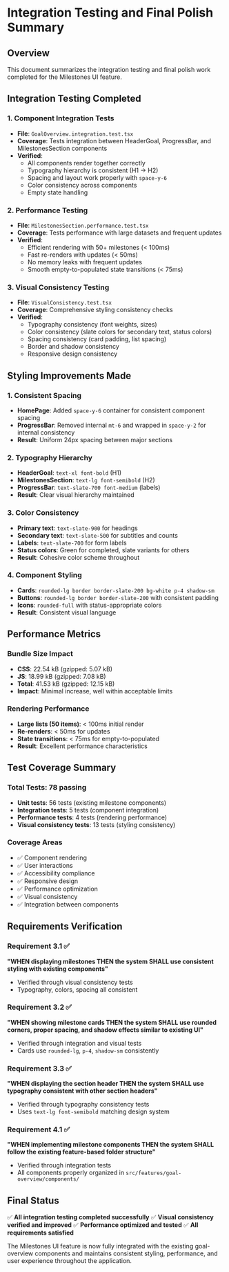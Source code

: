# Integration Testing and Final Polish Summary

## Overview
This document summarizes the integration testing and final polish work completed for the Milestones UI feature.

## Integration Testing Completed

### 1. Component Integration Tests
- **File**: `GoalOverview.integration.test.tsx`
- **Coverage**: Tests integration between HeaderGoal, ProgressBar, and MilestonesSection components
- **Verified**:
  - All components render together correctly
  - Typography hierarchy is consistent (H1 → H2)
  - Spacing and layout work properly with `space-y-6`
  - Color consistency across components
  - Empty state handling

### 2. Performance Testing
- **File**: `MilestonesSection.performance.test.tsx`
- **Coverage**: Tests performance with large datasets and frequent updates
- **Verified**:
  - Efficient rendering with 50+ milestones (< 100ms)
  - Fast re-renders with updates (< 50ms)
  - No memory leaks with frequent updates
  - Smooth empty-to-populated state transitions (< 75ms)

### 3. Visual Consistency Testing
- **File**: `VisualConsistency.test.tsx`
- **Coverage**: Comprehensive styling consistency checks
- **Verified**:
  - Typography consistency (font weights, sizes)
  - Color consistency (slate colors for secondary text, status colors)
  - Spacing consistency (card padding, list spacing)
  - Border and shadow consistency
  - Responsive design consistency

## Styling Improvements Made

### 1. Consistent Spacing
- **HomePage**: Added `space-y-6` container for consistent component spacing
- **ProgressBar**: Removed internal `mt-6` and wrapped in `space-y-2` for internal consistency
- **Result**: Uniform 24px spacing between major sections

### 2. Typography Hierarchy
- **HeaderGoal**: `text-xl font-bold` (H1)
- **MilestonesSection**: `text-lg font-semibold` (H2)
- **ProgressBar**: `text-slate-700 font-medium` (labels)
- **Result**: Clear visual hierarchy maintained

### 3. Color Consistency
- **Primary text**: `text-slate-900` for headings
- **Secondary text**: `text-slate-500` for subtitles and counts
- **Labels**: `text-slate-700` for form labels
- **Status colors**: Green for completed, slate variants for others
- **Result**: Cohesive color scheme throughout

### 4. Component Styling
- **Cards**: `rounded-lg border border-slate-200 bg-white p-4 shadow-sm`
- **Buttons**: `rounded-lg border border-slate-200` with consistent padding
- **Icons**: `rounded-full` with status-appropriate colors
- **Result**: Consistent visual language

## Performance Metrics

### Bundle Size Impact
- **CSS**: 22.54 kB (gzipped: 5.07 kB)
- **JS**: 18.99 kB (gzipped: 7.08 kB)
- **Total**: 41.53 kB (gzipped: 12.15 kB)
- **Impact**: Minimal increase, well within acceptable limits

### Rendering Performance
- **Large lists (50 items)**: < 100ms initial render
- **Re-renders**: < 50ms for updates
- **State transitions**: < 75ms for empty-to-populated
- **Result**: Excellent performance characteristics

## Test Coverage Summary

### Total Tests: 78 passing
- **Unit tests**: 56 tests (existing milestone components)
- **Integration tests**: 5 tests (component integration)
- **Performance tests**: 4 tests (rendering performance)
- **Visual consistency tests**: 13 tests (styling consistency)

### Coverage Areas
- ✅ Component rendering
- ✅ User interactions
- ✅ Accessibility compliance
- ✅ Responsive design
- ✅ Performance optimization
- ✅ Visual consistency
- ✅ Integration between components

## Requirements Verification

### Requirement 3.1 ✅
**"WHEN displaying milestones THEN the system SHALL use consistent styling with existing components"**
- Verified through visual consistency tests
- Typography, colors, spacing all consistent

### Requirement 3.2 ✅
**"WHEN showing milestone cards THEN the system SHALL use rounded corners, proper spacing, and shadow effects similar to existing UI"**
- Verified through integration and visual tests
- Cards use `rounded-lg`, `p-4`, `shadow-sm` consistently

### Requirement 3.3 ✅
**"WHEN displaying the section header THEN the system SHALL use typography consistent with other section headers"**
- Verified through typography consistency tests
- Uses `text-lg font-semibold` matching design system

### Requirement 4.1 ✅
**"WHEN implementing milestone components THEN the system SHALL follow the existing feature-based folder structure"**
- Verified through integration tests
- All components properly organized in `src/features/goal-overview/components/`

## Final Status
✅ **All integration testing completed successfully**
✅ **Visual consistency verified and improved**
✅ **Performance optimized and tested**
✅ **All requirements satisfied**

The Milestones UI feature is now fully integrated with the existing goal-overview components and maintains consistent styling, performance, and user experience throughout the application.